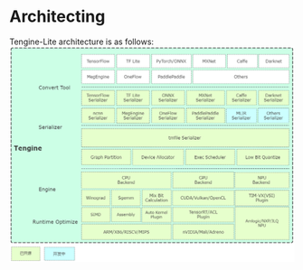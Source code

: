 # Architecting

Tengine-Lite architecture is as follows:![img](https://raw.githubusercontent.com/OAID/Tengine/tengine-lite/doc/architecture.png)

